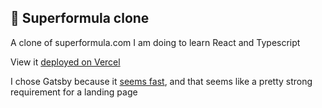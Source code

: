 ## 🚀 Superformula clone
A clone of superformula.com I am doing to learn React and Typescript

View it [deployed on Vercel](https://superformula-clone.vercel.app/)

I chose Gatsby because it [seems fast](https://www.gatsbyjs.com/blog/comparing-website-performance-gatsby-vs-next-vs-nuxt/), and that seems like a pretty strong requirement for a landing page
